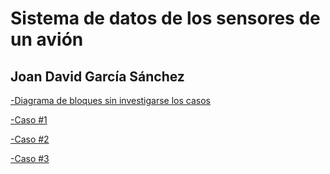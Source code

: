 # Sistema de datos de los sensores de un avión
## Joan David García Sánchez

[-Diagrama de bloques sin investigarse los casos](https://miro.com/app/board/uXjVKto6yE4=/?share_link_id=740051493046)

[-Caso #1](https://miro.com/app/board/uXjVKsiHjC0=/?share_link_id=208778490808)

[-Caso #2](https://miro.com/app/board/uXjVKsiAL-8=/?share_link_id=575533764203)

[-Caso #3](https://miro.com/app/board/uXjVKsiUaho=/?share_link_id=460103894845)